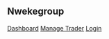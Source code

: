 ## Nwekegroup
[Dashboard](https://andriyprokopyshyn.github.io/nwekegroup/)
[Manage Trader](https://andriyprokopyshyn.github.io/nwekegroup/manage-trader.html)
[Login](https://andriyprokopyshyn.github.io/nwekegroup/login.html)